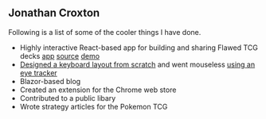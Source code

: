 ## Jonathan Croxton

Following is a list of some of the cooler things I have done.

- Highly interactive React-based app for building and sharing Flawed TCG decks [app](https://croxtonveryepic.github.io/deckbuilder/) [source](https://github.com/croxtonveryepic/deckbuilder) [demo](https://youtu.be/wNoRK_BBRmM?si=V0TzpW3qX8tRxTKy)
- [Designed a keyboard layout from scratch](https://github.com/croxtonveryepic/glove80-zmk-config) and went mouseless [using an eye tracker](https://github.com/croxtonveryepic/talon)
- Blazor-based blog
- Created an extension for the Chrome web store
- Contributed to a public libary
- Wrote strategy articles for the Pokemon TCG

